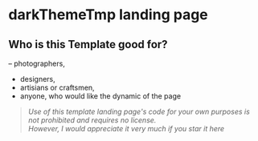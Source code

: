 # darkThemeTmp landing page

## Who is this Template good for? 

– photographers,  
- designers,  
- artisians or craftsmen,  
- anyone, who would like the dynamic of the page  

><i>Use of this template landing page's code for your own purposes is not prohibited and requires no license.</i>  
><i>However, I would appreciate it very much if you star it here</i>  